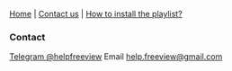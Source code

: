 [Home](https://freeview.github.io/iptv) | [Contact us](https://freeview.github.io/iptv/pages/contact.html) | [How to install the playlist?](https://freeview.github.io/iptv/pages/howto.html)
### Contact

[Telegram @helpfreeview](https://t.me/helpfreeview)
Email help.freeview@gmail.com
